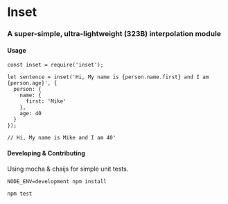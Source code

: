 # Inset

### A super-simple, ultra-lightweight (323B) interpolation module

#### Usage

```
const inset = require('inset');

let sentence = inset('Hi, My name is {person.name.first} and I am {person.age}', {
  person: {
    name: {
      first: 'Mike'
    },
    age: 40
  }
});

// Hi, My name is Mike and I am 40'
```


#### Developing & Contributing

Using mocha & chaijs for simple unit tests.


```
NODE_ENV=development npm install

npm test
```
